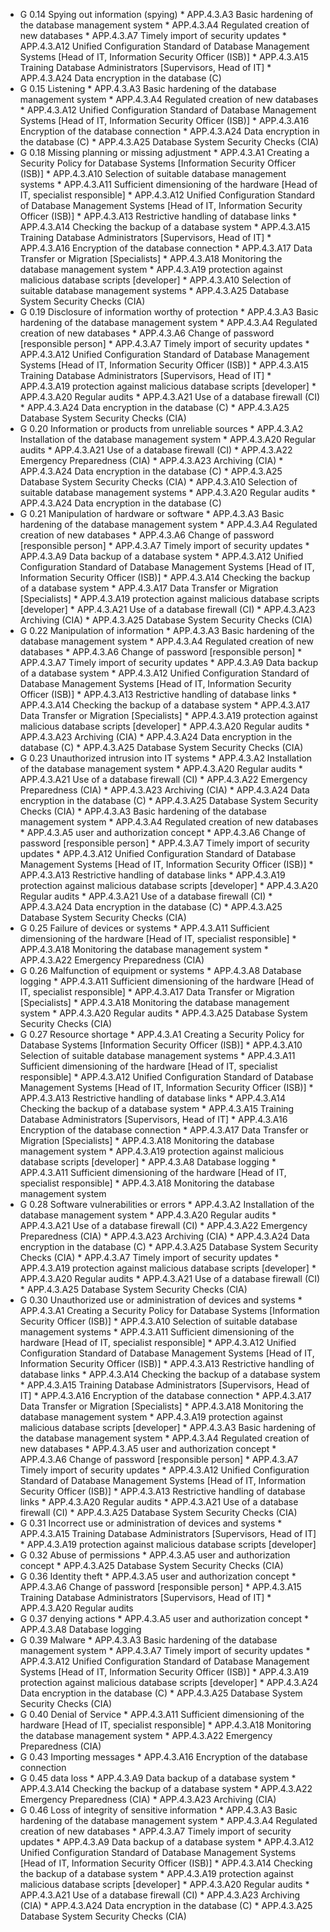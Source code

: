 * G 0.14 Spying out information (spying)
         * APP.4.3.A3 Basic hardening of the database management system
         * APP.4.3.A4 Regulated creation of new databases
         * APP.4.3.A7 Timely import of security updates
         * APP.4.3.A12 Unified Configuration Standard of Database Management Systems [Head of IT, Information Security Officer (ISB)]
         * APP.4.3.A15 Training Database Administrators [Supervisors, Head of IT]
         * APP.4.3.A24 Data encryption in the database (C)
* G 0.15 Listening
         * APP.4.3.A3 Basic hardening of the database management system
         * APP.4.3.A4 Regulated creation of new databases
         * APP.4.3.A12 Unified Configuration Standard of Database Management Systems [Head of IT, Information Security Officer (ISB)]
         * APP.4.3.A16 Encryption of the database connection
         * APP.4.3.A24 Data encryption in the database (C)
         * APP.4.3.A25 Database System Security Checks (CIA)
* G 0.18 Missing planning or missing adjustment
         * APP.4.3.A1 Creating a Security Policy for Database Systems [Information Security Officer (ISB)]
         * APP.4.3.A10 Selection of suitable database management systems
         * APP.4.3.A11 Sufficient dimensioning of the hardware [Head of IT, specialist responsible]
         * APP.4.3.A12 Unified Configuration Standard of Database Management Systems [Head of IT, Information Security Officer (ISB)]
         * APP.4.3.A13 Restrictive handling of database links
         * APP.4.3.A14 Checking the backup of a database system
         * APP.4.3.A15 Training Database Administrators [Supervisors, Head of IT]
         * APP.4.3.A16 Encryption of the database connection
         * APP.4.3.A17 Data Transfer or Migration [Specialists]
         * APP.4.3.A18 Monitoring the database management system
         * APP.4.3.A19 protection against malicious database scripts [developer]
         * APP.4.3.A10 Selection of suitable database management systems
         * APP.4.3.A25 Database System Security Checks (CIA)
* G 0.19 Disclosure of information worthy of protection
         * APP.4.3.A3 Basic hardening of the database management system
         * APP.4.3.A4 Regulated creation of new databases
         * APP.4.3.A6 Change of password [responsible person]
         * APP.4.3.A7 Timely import of security updates
         * APP.4.3.A12 Unified Configuration Standard of Database Management Systems [Head of IT, Information Security Officer (ISB)]
         * APP.4.3.A15 Training Database Administrators [Supervisors, Head of IT]
         * APP.4.3.A19 protection against malicious database scripts [developer]
         * APP.4.3.A20 Regular audits
         * APP.4.3.A21 Use of a database firewall (CI)
         * APP.4.3.A24 Data encryption in the database (C)
         * APP.4.3.A25 Database System Security Checks (CIA)
* G 0.20 Information or products from unreliable sources
         * APP.4.3.A2 Installation of the database management system
         * APP.4.3.A20 Regular audits
         * APP.4.3.A21 Use of a database firewall (CI)
         * APP.4.3.A22 Emergency Preparedness (CIA)
         * APP.4.3.A23 Archiving (CIA)
         * APP.4.3.A24 Data encryption in the database (C)
         * APP.4.3.A25 Database System Security Checks (CIA)
         * APP.4.3.A10 Selection of suitable database management systems
         * APP.4.3.A20 Regular audits
         * APP.4.3.A24 Data encryption in the database (C)
* G 0.21 Manipulation of hardware or software
         * APP.4.3.A3 Basic hardening of the database management system
         * APP.4.3.A4 Regulated creation of new databases
         * APP.4.3.A6 Change of password [responsible person]
         * APP.4.3.A7 Timely import of security updates
         * APP.4.3.A9 Data backup of a database system
         * APP.4.3.A12 Unified Configuration Standard of Database Management Systems [Head of IT, Information Security Officer (ISB)]
         * APP.4.3.A14 Checking the backup of a database system
         * APP.4.3.A17 Data Transfer or Migration [Specialists]
         * APP.4.3.A19 protection against malicious database scripts [developer]
         * APP.4.3.A21 Use of a database firewall (CI)
         * APP.4.3.A23 Archiving (CIA)
         * APP.4.3.A25 Database System Security Checks (CIA)
* G 0.22 Manipulation of information
         * APP.4.3.A3 Basic hardening of the database management system
         * APP.4.3.A4 Regulated creation of new databases
         * APP.4.3.A6 Change of password [responsible person]
         * APP.4.3.A7 Timely import of security updates
         * APP.4.3.A9 Data backup of a database system
         * APP.4.3.A12 Unified Configuration Standard of Database Management Systems [Head of IT, Information Security Officer (ISB)]
         * APP.4.3.A13 Restrictive handling of database links
         * APP.4.3.A14 Checking the backup of a database system
         * APP.4.3.A17 Data Transfer or Migration [Specialists]
         * APP.4.3.A19 protection against malicious database scripts [developer]
         * APP.4.3.A20 Regular audits
         * APP.4.3.A23 Archiving (CIA)
         * APP.4.3.A24 Data encryption in the database (C)
         * APP.4.3.A25 Database System Security Checks (CIA)
* G 0.23 Unauthorized intrusion into IT systems
         * APP.4.3.A2 Installation of the database management system
         * APP.4.3.A20 Regular audits
         * APP.4.3.A21 Use of a database firewall (CI)
         * APP.4.3.A22 Emergency Preparedness (CIA)
         * APP.4.3.A23 Archiving (CIA)
         * APP.4.3.A24 Data encryption in the database (C)
         * APP.4.3.A25 Database System Security Checks (CIA)
         * APP.4.3.A3 Basic hardening of the database management system
         * APP.4.3.A4 Regulated creation of new databases
         * APP.4.3.A5 user and authorization concept
         * APP.4.3.A6 Change of password [responsible person]
         * APP.4.3.A7 Timely import of security updates
         * APP.4.3.A12 Unified Configuration Standard of Database Management Systems [Head of IT, Information Security Officer (ISB)]
         * APP.4.3.A13 Restrictive handling of database links
         * APP.4.3.A19 protection against malicious database scripts [developer]
         * APP.4.3.A20 Regular audits
         * APP.4.3.A21 Use of a database firewall (CI)
         * APP.4.3.A24 Data encryption in the database (C)
         * APP.4.3.A25 Database System Security Checks (CIA)
* G 0.25 Failure of devices or systems
         * APP.4.3.A11 Sufficient dimensioning of the hardware [Head of IT, specialist responsible]
         * APP.4.3.A18 Monitoring the database management system
         * APP.4.3.A22 Emergency Preparedness (CIA)
* G 0.26 Malfunction of equipment or systems
         * APP.4.3.A8 Database logging
         * APP.4.3.A11 Sufficient dimensioning of the hardware [Head of IT, specialist responsible]
         * APP.4.3.A17 Data Transfer or Migration [Specialists]
         * APP.4.3.A18 Monitoring the database management system
         * APP.4.3.A20 Regular audits
         * APP.4.3.A25 Database System Security Checks (CIA)
* G 0.27 Resource shortage
         * APP.4.3.A1 Creating a Security Policy for Database Systems [Information Security Officer (ISB)]
         * APP.4.3.A10 Selection of suitable database management systems
         * APP.4.3.A11 Sufficient dimensioning of the hardware [Head of IT, specialist responsible]
         * APP.4.3.A12 Unified Configuration Standard of Database Management Systems [Head of IT, Information Security Officer (ISB)]
         * APP.4.3.A13 Restrictive handling of database links
         * APP.4.3.A14 Checking the backup of a database system
         * APP.4.3.A15 Training Database Administrators [Supervisors, Head of IT]
         * APP.4.3.A16 Encryption of the database connection
         * APP.4.3.A17 Data Transfer or Migration [Specialists]
         * APP.4.3.A18 Monitoring the database management system
         * APP.4.3.A19 protection against malicious database scripts [developer]
         * APP.4.3.A8 Database logging
         * APP.4.3.A11 Sufficient dimensioning of the hardware [Head of IT, specialist responsible]
         * APP.4.3.A18 Monitoring the database management system
* G 0.28 Software vulnerabilities or errors
         * APP.4.3.A2 Installation of the database management system
         * APP.4.3.A20 Regular audits
         * APP.4.3.A21 Use of a database firewall (CI)
         * APP.4.3.A22 Emergency Preparedness (CIA)
         * APP.4.3.A23 Archiving (CIA)
         * APP.4.3.A24 Data encryption in the database (C)
         * APP.4.3.A25 Database System Security Checks (CIA)
         * APP.4.3.A7 Timely import of security updates
         * APP.4.3.A19 protection against malicious database scripts [developer]
         * APP.4.3.A20 Regular audits
         * APP.4.3.A21 Use of a database firewall (CI)
         * APP.4.3.A25 Database System Security Checks (CIA)
* G 0.30 Unauthorized use or administration of devices and systems
         * APP.4.3.A1 Creating a Security Policy for Database Systems [Information Security Officer (ISB)]
         * APP.4.3.A10 Selection of suitable database management systems
         * APP.4.3.A11 Sufficient dimensioning of the hardware [Head of IT, specialist responsible]
         * APP.4.3.A12 Unified Configuration Standard of Database Management Systems [Head of IT, Information Security Officer (ISB)]
         * APP.4.3.A13 Restrictive handling of database links
         * APP.4.3.A14 Checking the backup of a database system
         * APP.4.3.A15 Training Database Administrators [Supervisors, Head of IT]
         * APP.4.3.A16 Encryption of the database connection
         * APP.4.3.A17 Data Transfer or Migration [Specialists]
         * APP.4.3.A18 Monitoring the database management system
         * APP.4.3.A19 protection against malicious database scripts [developer]
         * APP.4.3.A3 Basic hardening of the database management system
         * APP.4.3.A4 Regulated creation of new databases
         * APP.4.3.A5 user and authorization concept
         * APP.4.3.A6 Change of password [responsible person]
         * APP.4.3.A7 Timely import of security updates
         * APP.4.3.A12 Unified Configuration Standard of Database Management Systems [Head of IT, Information Security Officer (ISB)]
         * APP.4.3.A13 Restrictive handling of database links
         * APP.4.3.A20 Regular audits
         * APP.4.3.A21 Use of a database firewall (CI)
         * APP.4.3.A25 Database System Security Checks (CIA)
* G 0.31 Incorrect use or administration of devices and systems
         * APP.4.3.A15 Training Database Administrators [Supervisors, Head of IT]
         * APP.4.3.A19 protection against malicious database scripts [developer]
* G 0.32 Abuse of permissions
         * APP.4.3.A5 user and authorization concept
         * APP.4.3.A25 Database System Security Checks (CIA)
* G 0.36 Identity theft
         * APP.4.3.A5 user and authorization concept
         * APP.4.3.A6 Change of password [responsible person]
         * APP.4.3.A15 Training Database Administrators [Supervisors, Head of IT]
         * APP.4.3.A20 Regular audits
* G 0.37 denying actions
         * APP.4.3.A5 user and authorization concept
         * APP.4.3.A8 Database logging
* G 0.39 Malware
         * APP.4.3.A3 Basic hardening of the database management system
         * APP.4.3.A7 Timely import of security updates
         * APP.4.3.A12 Unified Configuration Standard of Database Management Systems [Head of IT, Information Security Officer (ISB)]
         * APP.4.3.A19 protection against malicious database scripts [developer]
         * APP.4.3.A24 Data encryption in the database (C)
         * APP.4.3.A25 Database System Security Checks (CIA)
* G 0.40 Denial of Service
         * APP.4.3.A11 Sufficient dimensioning of the hardware [Head of IT, specialist responsible]
         * APP.4.3.A18 Monitoring the database management system
         * APP.4.3.A22 Emergency Preparedness (CIA)
* G 0.43 Importing messages
         * APP.4.3.A16 Encryption of the database connection
* G 0.45 data loss
         * APP.4.3.A9 Data backup of a database system
         * APP.4.3.A14 Checking the backup of a database system
         * APP.4.3.A22 Emergency Preparedness (CIA)
         * APP.4.3.A23 Archiving (CIA)
* G 0.46 Loss of integrity of sensitive information
         * APP.4.3.A3 Basic hardening of the database management system
         * APP.4.3.A4 Regulated creation of new databases
         * APP.4.3.A7 Timely import of security updates
         * APP.4.3.A9 Data backup of a database system
         * APP.4.3.A12 Unified Configuration Standard of Database Management Systems [Head of IT, Information Security Officer (ISB)]
         * APP.4.3.A14 Checking the backup of a database system
         * APP.4.3.A19 protection against malicious database scripts [developer]
         * APP.4.3.A20 Regular audits
         * APP.4.3.A21 Use of a database firewall (CI)
         * APP.4.3.A23 Archiving (CIA)
         * APP.4.3.A24 Data encryption in the database (C)
         * APP.4.3.A25 Database System Security Checks (CIA)
